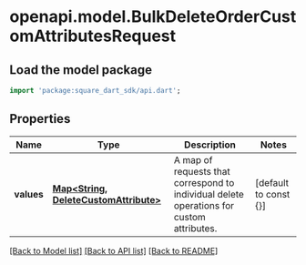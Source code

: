 # openapi.model.BulkDeleteOrderCustomAttributesRequest

## Load the model package
```dart
import 'package:square_dart_sdk/api.dart';
```

## Properties
Name | Type | Description | Notes
------------ | ------------- | ------------- | -------------
**values** | [**Map<String, DeleteCustomAttribute>**](DeleteCustomAttribute.md) | A map of requests that correspond to individual delete operations for custom attributes. | [default to const {}]

[[Back to Model list]](../README.md#documentation-for-models) [[Back to API list]](../README.md#documentation-for-api-endpoints) [[Back to README]](../README.md)


